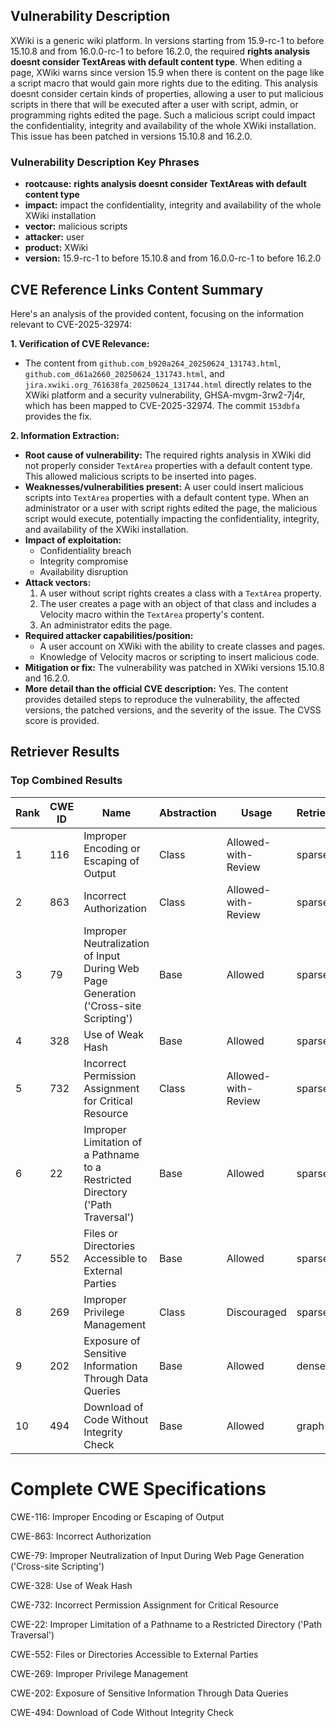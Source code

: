 ## Vulnerability Description
XWiki is a generic wiki platform. In versions starting from 15.9-rc-1 to before 15.10.8 and from 16.0.0-rc-1 to before 16.2.0, the required **rights analysis doesnt consider TextAreas with default content type**. When editing a page, XWiki warns since version 15.9 when there is content on the page like a script macro that would gain more rights due to the editing. This analysis doesnt consider certain kinds of properties, allowing a user to put malicious scripts in there that will be executed after a user with script, admin, or programming rights edited the page. Such a malicious script could impact the confidentiality, integrity and availability of the whole XWiki installation. This issue has been patched in versions 15.10.8 and 16.2.0.

### Vulnerability Description Key Phrases
- **rootcause:** **rights analysis doesnt consider TextAreas with default content type**
- **impact:** impact the confidentiality, integrity and availability of the whole XWiki installation
- **vector:** malicious scripts
- **attacker:** user
- **product:** XWiki
- **version:** 15.9-rc-1 to before 15.10.8 and from 16.0.0-rc-1 to before 16.2.0

## CVE Reference Links Content Summary
Here's an analysis of the provided content, focusing on the information relevant to CVE-2025-32974:

**1. Verification of CVE Relevance:**

*   The content from `github.com_b920a264_20250624_131743.html`, `github.com_d61a2660_20250624_131743.html`, and `jira.xwiki.org_761638fa_20250624_131744.html` directly relates to the XWiki platform and a security vulnerability, GHSA-mvgm-3rw2-7j4r, which has been mapped to CVE-2025-32974. The commit `153dbfa` provides the fix.

**2. Information Extraction:**

*   **Root cause of vulnerability:** The required rights analysis in XWiki did not properly consider `TextArea` properties with a default content type. This allowed malicious scripts to be inserted into pages.
*   **Weaknesses/vulnerabilities present:** A user could insert malicious scripts into `TextArea` properties with a default content type. When an administrator or a user with script rights edited the page, the malicious script would execute, potentially impacting the confidentiality, integrity, and availability of the XWiki installation.
*   **Impact of exploitation:**
    *   Confidentiality breach
    *   Integrity compromise
    *   Availability disruption
*   **Attack vectors:**
    1.  A user without script rights creates a class with a `TextArea` property.
    2.  The user creates a page with an object of that class and includes a Velocity macro within the `TextArea` property's content.
    3.  An administrator edits the page.
*   **Required attacker capabilities/position:**
    *   A user account on XWiki with the ability to create classes and pages.
    *   Knowledge of Velocity macros or scripting to insert malicious code.
*   **Mitigation or fix:** The vulnerability was patched in XWiki versions 15.10.8 and 16.2.0.
*   **More detail than the official CVE description:** Yes. The content provides detailed steps to reproduce the vulnerability, the affected versions, the patched versions, and the severity of the issue. The CVSS score is provided.

## Retriever Results

### Top Combined Results

| Rank | CWE ID | Name | Abstraction | Usage  | Retrievers | Individual Scores |
|------|--------|------|-------------|-------|------------|-------------------|
| 1 | 116 | Improper Encoding or Escaping of Output | Class | Allowed-with-Review | sparse | 0.938 |
| 2 | 863 | Incorrect Authorization | Class | Allowed-with-Review | sparse | 0.772 |
| 3 | 79 | Improper Neutralization of Input During Web Page Generation ('Cross-site Scripting') | Base | Allowed | sparse | 0.758 |
| 4 | 328 | Use of Weak Hash | Base | Allowed | sparse | 0.736 |
| 5 | 732 | Incorrect Permission Assignment for Critical Resource | Class | Allowed-with-Review | sparse | 0.733 |
| 6 | 22 | Improper Limitation of a Pathname to a Restricted Directory ('Path Traversal') | Base | Allowed | sparse | 0.718 |
| 7 | 552 | Files or Directories Accessible to External Parties | Base | Allowed | sparse | 0.712 |
| 8 | 269 | Improper Privilege Management | Class | Discouraged | sparse | 0.712 |
| 9 | 202 | Exposure of Sensitive Information Through Data Queries | Base | Allowed | dense | 0.503 |
| 10 | 494 | Download of Code Without Integrity Check | Base | Allowed | graph | 0.002 |



# Complete CWE Specifications

CWE-116: Improper Encoding or Escaping of Output

CWE-863: Incorrect Authorization

CWE-79: Improper Neutralization of Input During Web Page Generation ('Cross-site Scripting')

CWE-328: Use of Weak Hash

CWE-732: Incorrect Permission Assignment for Critical Resource

CWE-22: Improper Limitation of a Pathname to a Restricted Directory ('Path Traversal')

CWE-552: Files or Directories Accessible to External Parties

CWE-269: Improper Privilege Management

CWE-202: Exposure of Sensitive Information Through Data Queries

CWE-494: Download of Code Without Integrity Check